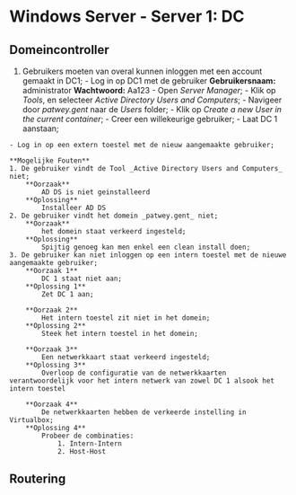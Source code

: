 # Windows Server - Server 1: DC
## Domeincontroller
  1. Gebruikers moeten van overal kunnen inloggen met een account gemaakt in DC1;
	- Log in op DC1 met de gebruiker
		**Gebruikersnaam:** administrator
		**Wachtwoord:** Aa123
	- Open _Server Manager_;
	- Klik op _Tools_, en selecteer _Active Directory Users and Computers_;
	- Navigeer door _patwey.gent_ naar de _Users_ folder;
	- Klik op _Create a new User in the current container_;
	- Creer een willekeurige gebruiker;
	- Laat DC 1 aanstaan;

	- Log in op een extern toestel met de nieuw aangemaakte gebruiker;

	**Mogelijke Fouten**
	1. De gebruiker vindt de Tool _Active Directory Users and Computers_ niet;
		**Oorzaak**
			AD DS is niet geinstalleerd
		**Oplossing**
			Installeer AD DS
	2. De gebruiker vindt het domein _patwey.gent_ niet;
		**Oorzaak**
			het domein staat verkeerd ingesteld;
		**Oplossing**
			Spijtig genoeg kan men enkel een clean install doen;
	3. De gebruiker kan niet inloggen op een intern toestel met de nieuwe aangemaakte gebruiker;
		**Oorzaak 1**
			DC 1 staat niet aan;
		**Oplossing 1**
			Zet DC 1 aan;

		**Oorzaak 2**
			Het intern toestel zit niet in het domein;
		**Oplossing 2**
			Steek het intern toestel in het domein;
		
		**Oorzaak 3**
			Een netwerkkaart staat verkeerd ingesteld;
		**Oplossing 3**	
			Overloop de configuratie van de netwerkkaarten verantwoordelijk voor het intern netwerk van zowel DC 1 alsook het intern toestel

		**Oorzaak 4**
			De netwerkkaarten hebben de verkeerde instelling in Virtualbox;
		**Oplossing 4**
			Probeer de combinaties:
				1. Intern-Intern
				2. Host-Host

## Routering